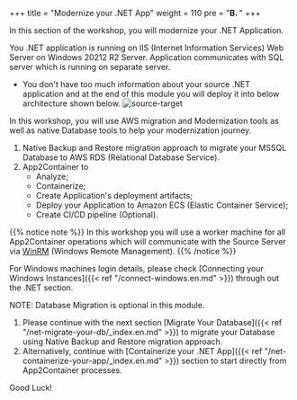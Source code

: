 +++
title = "Modernize your .NET App"
weight = 110
pre = "<b>B. </b>"
+++

In this section of the workshop, you will modernize your .NET Application.

You .NET application is running on IIS (Internet Information Services) Web Server on Windows 20212 R2 Server. Application communicates with SQL server which is running on separate server.

- You don't have too much information about your source .NET application and at the end of this module you will deploy it into below architecture shown below.
![source-target](/modernization/net-source-target.png)

In this workshop, you will use AWS migration and Modernization tools as well as native Database tools to help your modernization journey.

1. Native Backup and Restore migration approach to migrate your MSSQL Database to AWS RDS (Relational Database Service).
2. App2Container to
    - Analyze;
    - Containerize;
    - Create Application's deployment artifacts;
    - Deploy your Application to Amazon ECS (Elastic Container Service);
    - Create CI/CD pipeline (Optional).

{{% notice note %}}
In this workshop you will use a worker machine for all App2Container operations which will communicate with the Source Server via <a href="https://docs.microsoft.com/en-us/windows/win32/winrm/portal" target="_blank">WinRM</a> (Windows Remote Management).
{{% /notice %}}  

For Windows machines login details, please check  [Connecting your Windows Instances]({{< ref "/connect-windows.en.md" >}}) through out the .NET section.

NOTE: Database Migration is optional in this module.

1. Please continue with the next section [Migrate Your Database]({{< ref "/net-migrate-your-db/_index.en.md" >}}) to migrate your Database using Native Backup and Restore migration approach.
2. Alternatively,  continue with [Containerize your .NET App]({{< ref "/net-containerize-your-app/_index.en.md" >}})  section to start directly from App2Container processes.

Good Luck!
